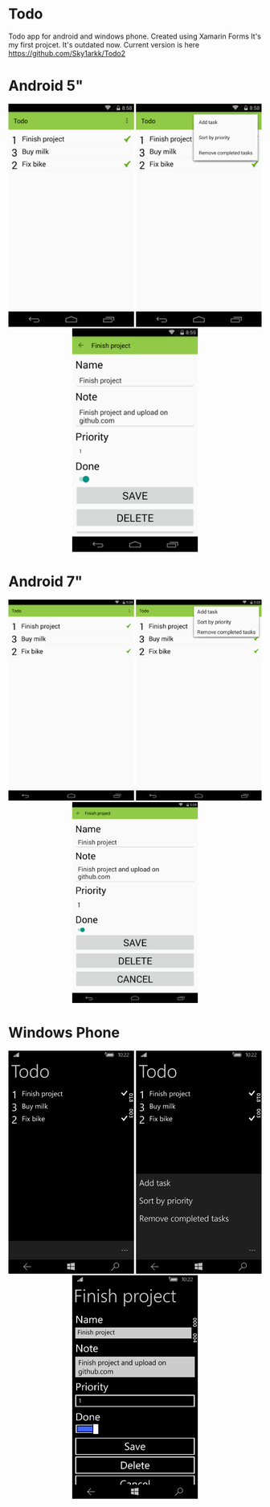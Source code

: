 # Todo
Todo app for android and windows phone. Created using Xamarin Forms
It's my first projcet. It's outdated now. Current version is here https://github.com/Sky1arkk/Todo2
<h1> Android 5"</h1>
<p align="center">
  <img src="https://github.com/Sky1arkk/Todo/blob/master/Screenshots/1.png" width="250"/>
  <img src="https://github.com/Sky1arkk/Todo/blob/master/Screenshots/2.png" width="250"/>
  <img src="https://github.com/Sky1arkk/Todo/blob/master/Screenshots/3.png" width="250"/>
</p>
<h1> Android 7"</h1>
<p align="center">
  <img src="https://github.com/Sky1arkk/Todo/blob/master/Screenshots/4.png" width="250"/>
  <img src="https://github.com/Sky1arkk/Todo/blob/master/Screenshots/5.png" width="250"/>
  <img src="https://github.com/Sky1arkk/Todo/blob/master/Screenshots/6.png" width="250"/>
</p>
<h1> Windows Phone</h1>
<p align="center">
  <img src="https://github.com/Sky1arkk/Todo/blob/master/Screenshots/7.png" width="250"/>
  <img src="https://github.com/Sky1arkk/Todo/blob/master/Screenshots/8.png" width="250"/>
  <img src="https://github.com/Sky1arkk/Todo/blob/master/Screenshots/9.png" width="250"/>
</p>
